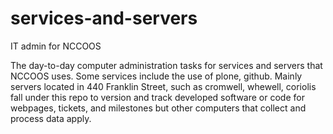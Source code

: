 services-and-servers
====================

IT admin for NCCOOS

The day-to-day computer administration tasks for services and servers that NCCOOS uses.  Some services include the use of plone, github.  Mainly servers located in 440 Franklin Street, such as cromwell, whewell, coriolis fall under this repo to version and track developed software or code for webpages, tickets, and milestones but other computers that collect and process data apply.
